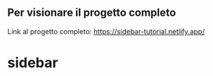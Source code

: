 ## Per visionare il progetto completo

Link al progetto completo: https://sidebar-tutorial.netlify.app/
# sidebar
